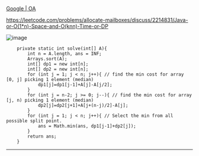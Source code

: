 [Google | OA](https://leetcode.com/discuss/interview-question/2416373/Google-or-OA)

https://leetcode.com/problems/allocate-mailboxes/discuss/2214831/Java-or-O(1*n)-Space-and-O(knn)-Time-or-DP

![image](https://assets.leetcode.com/users/images/15b1562a-707a-4637-85c3-0e66538bd28f_1660204184.290554.png)
```
    private static int solve(int[] A){
        int n = A.length, ans = INF;
        Arrays.sort(A);
        int[] dp1 = new int[n];
        int[] dp2 = new int[n];
        for (int j = 1; j < n; j++){ // find the min cost for array [0, j] picking 1 element (median)
            dp1[j]=dp1[j-1]+A[j]-A[j/2];
        }
        for (int j = n-2; j >= 0; j--){ // find the min cost for array [j, n) picking 1 element (median)
            dp2[j]=dp2[j+1]+A[j+(n-j)/2]-A[j];
        }
        for (int j = 1; j < n; j++){ // Select the min from all possible split point.
            ans = Math.min(ans, dp1[j-1]+dp2[j]);
        }
        return ans;
    }
```

-----


<!--stackedit_data:
eyJoaXN0b3J5IjpbNDEyNzUyNTcwXX0=
-->